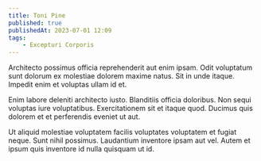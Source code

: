 ```yaml
---
title: Toni Pine
published: true
publishedAt: 2023-07-01 12:09
tags:
    - Excepturi Corporis
---
```


Architecto possimus officia reprehenderit aut enim ipsam. Odit voluptatum sunt dolorum ex molestiae dolorem maxime natus. Sit in unde itaque. Impedit enim et voluptas ullam id et.

Enim labore deleniti architecto iusto. Blanditiis officia doloribus. Non sequi voluptas iure voluptatibus. Exercitationem sit et itaque quod. Ducimus quis dolorem et et perferendis eveniet ut aut.

Ut aliquid molestiae voluptatem facilis voluptates voluptatem et fugiat neque. Sunt nihil possimus. Laudantium inventore ipsam aut vel. Autem et ipsum quis inventore id nulla quisquam ut id.